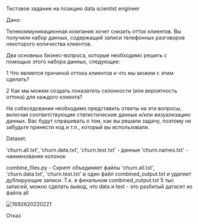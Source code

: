 Тестовое задание на позицию data scientist engineer

Дано:

Телекоммуникационная компания хочет снизить отток клиентов.
Вы получили набор данных, содержащий записи телефонных разговоров
некоторого количества клиентов.

Два основных бизнес-вопроса, которые необходимо решить с помощью этого набора данных, следующие:

1 Что является причиной оттока клиентов и что мы можем с этим сделать?

2 Как мы можем создать показатель склонности (или вероятность оттока) для каждого клиента?

На собеседовании необходимо представить ответы на эти вопросы, включая соответствующие 
статистические данные и/или визуализацию данных. 
Вас будут спрашивать о том, как вы решали задачу, поэтому не забудьте принести код и т.п., 
который вы использовали.

Dataset:

'churn.all.txt', 'churn.data.txt', 'churn.test.txt' - данные
'churn.names.txt' - наименование колонок

combine_files.py - Скрипт объединяет файлы 'churn.all.txt', 'churn.data.txt', 'churn.test.txt' 
в один файл combined_output.txt и удаляет дублирующие записи.
Т.к. в финальном combined_output.txt 5 тыс записей, можно сделать вывод, что data и test -
это разбитый датасет из файла all

![1692620220221](https://github.com/TatsianaPoto/ktest/assets/60088765/ffe1be0f-a877-44b9-be3a-f3ad2f17605c)

Отказ


